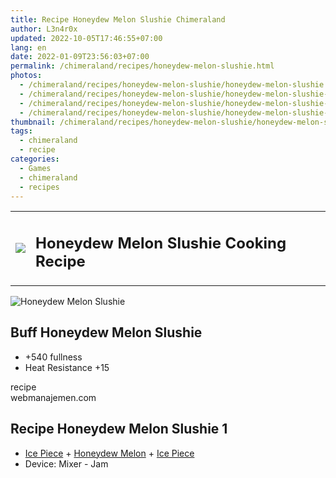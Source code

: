 ```yaml
---
title: Recipe Honeydew Melon Slushie Chimeraland
author: L3n4r0x
updated: 2022-10-05T17:46:55+07:00
lang: en
date: 2022-01-09T23:56:03+07:00
permalink: /chimeraland/recipes/honeydew-melon-slushie.html
photos:
  - /chimeraland/recipes/honeydew-melon-slushie/honeydew-melon-slushie.webp
  - /chimeraland/recipes/honeydew-melon-slushie/honeydew-melon-slushie-name.webp
  - /chimeraland/recipes/honeydew-melon-slushie/honeydew-melon-slushie-icon.webp
  - /chimeraland/recipes/honeydew-melon-slushie/honeydew-melon-slushie-material.webp
thumbnail: /chimeraland/recipes/honeydew-melon-slushie/honeydew-melon-slushie.webp
tags:
  - chimeraland
  - recipe
categories:
  - Games
  - chimeraland
  - recipes
---
```


<section id="bootstrap-wrapper">
  <link
    rel="stylesheet"
    href="https://rawcdn.githack.com/dimaslanjaka/Web-Manajemen/870a349/css/bootstrap-5-3-0-alpha3-wrapper.css"
  />
  <div class="row mb-2">
    <div class="col-md-12 mb-2">
      <table class="table" id="post-info">
        <tbody>
          <tr>
            <td>
              <img
                class="d-inline-block me-2"
                src="/chimeraland/recipes/honeydew-melon-slushie/honeydew-melon-slushie-icon.webp"
                width="auto"
                height="auto"
              />
            </td>
            <td><h1 class="fs-5">Honeydew Melon Slushie Cooking Recipe</h1></td>
          </tr>
        </tbody>
      </table>
    </div>
  </div>
  <div class="card mb-2 bg-dark text-light">
    <div class="row g-0">
      <div class="col-sm-4 position-relative mb-2">
        <img
          src="/chimeraland/recipes/honeydew-melon-slushie/honeydew-melon-slushie-material.webp"
          class="card-img fit-cover w-100 h-100"
          alt="Honeydew Melon Slushie"
          data-fancybox="true"
        />
      </div>
      <div class="col-sm-8 mb-2">
        <div class="card-body">
          <h2 class="card-title fs-5">Buff Honeydew Melon Slushie</h2>
          <div class="card-text">
            <ul>
              <li>+540 fullness</li>
              <li>Heat Resistance +15</li>
            </ul>
          </div>
          <span class="badge rounded-pill">recipe</span>
        </div>
        <div class="card-footer text-end text-muted">webmanajemen.com</div>
      </div>
    </div>
  </div>
  <div class="row mb-2">
    <div class="col-12 col-lg-6 recipe-item mb-2">
      <div class="card bg-dark text-light">
        <div class="card-body">
          <h2 class="card-title fs-5">Recipe Honeydew Melon Slushie 1</h2>
          <div class="card-text">
            <ul>
              <li>
                <a
                  class="text-decoration-none text-primary"
                  href="/chimeraland/materials/ice-piece.html"
                  >Ice Piece</a
                ><span> + </span
                ><a
                  class="text-decoration-none text-primary"
                  href="/chimeraland/materials/honeydew-melon.html"
                  >Honeydew Melon</a
                ><span> + </span
                ><a
                  class="text-decoration-none text-primary"
                  href="/chimeraland/materials/ice-piece.html"
                  >Ice Piece</a
                >
              </li>
              <li>Device: Mixer - Jam</li>
            </ul>
          </div>
        </div>
      </div>
    </div>
  </div>
</section>